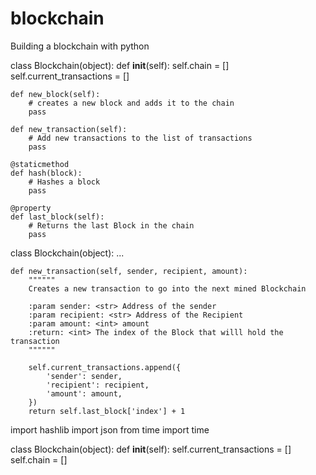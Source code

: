 # blockchain
Building a blockchain with python

class Blockchain(object):
    def __init__(self):
        self.chain = []
        self.current_transactions = []

    def new_block(self):
        # creates a new block and adds it to the chain
        pass

    def new_transaction(self):
        # Add new transactions to the list of transactions
        pass

    @staticmethod
    def hash(block):
        # Hashes a block
        pass

    @property
    def last_block(self):
        # Returns the last Block in the chain
        pass

class Blockchain(object):
    ...


    def new_transaction(self, sender, recipient, amount):
        """"""
        Creates a new transaction to go into the next mined Blockchain

        :param sender: <str> Address of the sender
        :param recipient: <str> Address of the Recipient
        :param amount: <int> amount
        :return: <int> The index of the Block that willl hold the transaction
        """"""

        self.current_transactions.append({
            'sender': sender,
            'recipient': recipient,
            'amount': amount,
        })
        return self.last_block['index'] + 1

import hashlib
import json
from time import time

class Blockchain(object):
    def __init__(self):
        self.current_transactions = []
        self.chain = []
